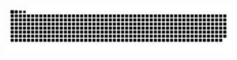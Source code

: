 <img alt="snake eating my contributions" src="https://raw.githubusercontent.com/tcmiku/tcmiku/output/github-contribution-grid-snake.svg" />
